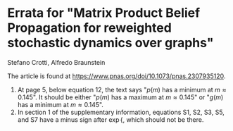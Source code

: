 # Errata for "Matrix Product Belief Propagation for reweighted stochastic dynamics over graphs"
Stefano Crotti, Alfredo Braunstein

The article is found at https://www.pnas.org/doi/10.1073/pnas.2307935120.

1. At page 5, below equation 12, the text says "$p(m)$ has a  minimum at $m\approx 0.145$". It should be either "$p(m)$ has a  maximum at $m\approx 0.145$" or "$g(m)$ has a  minimum  at $m\approx 0.145$".
2. In section 1 of the supplementary information, equations S1, S2, S3, S5, and S7 have a minus sign after $\exp\left\{ \right.$, which should not be there.